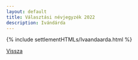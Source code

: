 ```yaml
---
layout: default
title: Választási névjegyzék 2022
description: Ivándárda
---
```


{% include settlementHTMLs/Ivaandaarda.html %}

[Vissza](../)
